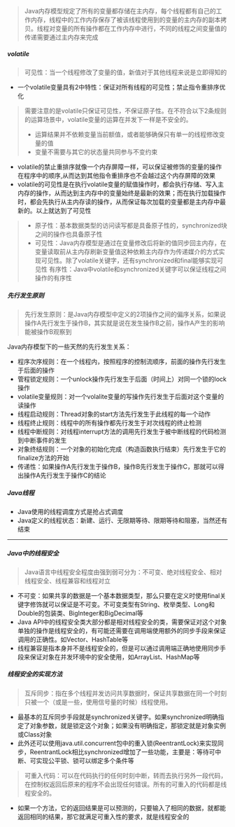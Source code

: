 > Java内存模型规定了所有的变量都存储在主内存，每个线程都有自己的工作内存，线程中的工作内存保存了被该线程使用到的变量的主内存的副本拷贝。线程对变量的所有操作都在工作内存中进行，不同的线程之间变量值的传递需要通过主内存来完成

##### volatile
> 可见性：当一个线程修改了变量的值，新值对于其他线程来说是立即得知的
- 一个volatile变量具有2中特性：保证对所有线程的可见性；禁止指令重排序优化
> 需要注意的是volatile只保证可见性，不保证原子性。在不符合以下2条规则的运算场景中，volatile变量的运算在并发下一样是不安全的。
> - 运算结果并不依赖变量当前额值，或者能够确保只有单一的线程修改变量的值
> - 变量不需要与其它的状态量共同参与不变约束

- volatile的禁止重排序就像一个内存屏障一样，可以保证被修饰的变量的操作在程序中的顺序,从而达到其他指令重排序也不会越过这个内存屏障的效果
- volatile的可见性是在执行volatile变量的赋值操作时，都会执行存储、写入主内存的操作，从而达到主内存中的变量始终是最新的效果；而在执行加载操作时，都会先执行从主内存读的操作，从而保证每次加载的变量都是主内存中最新的。以上就达到了可见性

> - 原子性：基本数据类型的访问读写都是具备原子性的，synchronized块之间的操作也具备原子性
> - 可见性：Java内存模型是通过在变量修改后将新的值同步回主内存，在变量读取前从主内存刷新变量值这种依赖主内存作为传递媒介的方式实现可见性。除了volatile关键字，还有synchronized和final能够实现可见性
> 有序性：Java中volatile和synchronized关键字可以保证线程之间操作的有序性

##### 先行发生原则
> 先行发生原则：是Java内存模型中定义的2项操作之间的偏序关系，如果说操作A先行发生于操作B，其实就是说在发生操作B之前，操作A产生的影响能被操作B观察到

Java内存模型下的一些天然的先行发生关系：
- 程序次序规则：在一个线程内，按照程序的控制流顺序，前面的操作先行发生于后面的操作
- 管程锁定规则：一个unlock操作先行发生于后面（时间上）对同一个锁的lock操作
- volatile变量规则：对一个volalite变量的写操作先行发生于后面对这个变量的读操作
- 线程启动规则：Thread对象的start方法先行发生于此线程的每一个动作
- 线程终止规则：线程中的所有操作都先行发生于对次线程的终止检测
- 线程中断规则：对线程interrupt方法的调用先行发生于被中断线程的代码检测到中断事件的发生
- 对象终结规则：一个对象的初始化完成（构造函数执行结束）先行发生于它的finalize方法的开始
- 传递性：如果操作A先行发生于操作B，操作B先行发生于操作C，那就可以得出操作A先行发生于操作C的结论

##### Java线程
- Java使用的线程调度方式是抢占式调度
- Java定义的线程状态：新建、运行、无限期等待、限期等待和阻塞，当然还有结束

--- 
##### Java中的线程安全
> Java语言中线程安全程度由强到弱可分为：不可变、绝对线程安全、相对线程安全、线程兼容和线程对立
- 不可变：如果共享的数据是一个基本数据类型，那么只要在定义时使用final关键字修饰就可以保证是不可变。不可变类型有String、枚举类型、Long和Double的包装类、BigInteger和BigDecimal等
- Java API中的线程安全类大部分都是相对线程安全的类，需要保证对这个对象单独的操作是线程安全的，有可能还需要在调用端使用额外的同步手段来保证调用的正确性。如Vector、HashTable等
- 线程兼容是指本身并不是线程安全的，但是可以通过调用端正确地使用同步手段来保证对象在并发环境中的安全使用，如ArrayList、HashMap等

##### 线程安全的实现方法
> 互斥同步：指在多个线程并发访问共享数据时，保证共享数据在同一个时刻只被一个（或是一些，使用信号量的时候）线程使用。
- 最基本的互斥同步手段就是synchronized关键字。如果synchronized明确指定了对象参数，就是锁定这个对象；如果没有明确指定，那锁定就是对象实例或Class对象
- 此外还可以使用java.util.concurrent包中的重入锁(ReentrantLock)来实现同步，ReentrantLock相比synchronized增加了一些功能，主要是：等待可中断、可实现公平锁、锁可以绑定多个条件等
> 可重入代码：可以在代码执行的任何时刻中断，转而去执行另外一段代码，在控制权返回后原来的程序不会出现任何错误。所有的可重入的代码都是线程安全的。
- 如果一个方法，它的返回结果是可以预测的，只要输入了相同的数据，就都能返回相同的结果，那它就满足可重入性的要求，就是线程安全的

